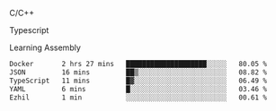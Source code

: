 <p>C/C++</p>
<p> Typescript</p>
<p>Learning Assembly</p>

<!--START_SECTION:waka-->

```txt
Docker       2 hrs 27 mins   ████████████████████░░░░░   80.05 %
JSON         16 mins         ██▒░░░░░░░░░░░░░░░░░░░░░░   08.82 %
TypeScript   11 mins         █▓░░░░░░░░░░░░░░░░░░░░░░░   06.49 %
YAML         6 mins          █░░░░░░░░░░░░░░░░░░░░░░░░   03.46 %
Ezhil        1 min           ░░░░░░░░░░░░░░░░░░░░░░░░░   00.61 %
```

<!--END_SECTION:waka-->
